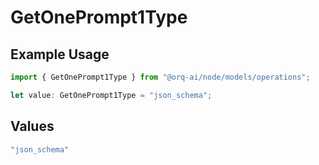 # GetOnePrompt1Type

## Example Usage

```typescript
import { GetOnePrompt1Type } from "@orq-ai/node/models/operations";

let value: GetOnePrompt1Type = "json_schema";
```

## Values

```typescript
"json_schema"
```